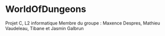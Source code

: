 # WorldOfDungeons
Projet C, L2 informatique 
Membre du groupe : Maxence Despres, Mathieu Vaudeleau, Tibane et Jasmin Galbrun


